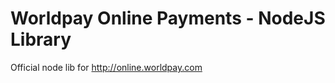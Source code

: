 Worldpay Online Payments - NodeJS Library
========

Official node lib for http://online.worldpay.com
